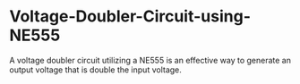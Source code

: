 # Voltage-Doubler-Circuit-using-NE555
A voltage doubler circuit utilizing a NE555 is an effective way to generate an output voltage that is double the input voltage. 
